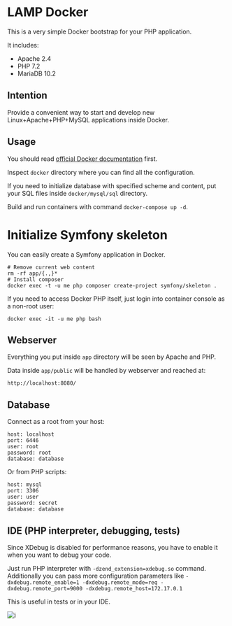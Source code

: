 # LAMP Docker

This is a very simple Docker bootstrap for your PHP application.

It includes:

* Apache 2.4
* PHP 7.2
* MariaDB 10.2

## Intention

Provide a convenient way to start and develop new Linux+Apache+PHP+MySQL
applications inside Docker.

## Usage

You should read [official Docker documentation](https://docs.docker.com/) first.

Inspect `docker` directory where you can find all the configuration.

If you need to initialize database with specified scheme and content,
put your SQL files inside `docker/mysql/sql` directory.

Build and run containers with command `docker-compose up -d`.

# Initialize Symfony skeleton

You can easily create a Symfony application in Docker.

```
# Remove current web content
rm -rf app/{.,}*
# Install composer
docker exec -t -u me php composer create-project symfony/skeleton .
```

If you need to access Docker PHP itself, just login into container
console as a non-root user:

```
docker exec -it -u me php bash
```

## Webserver

Everything you put inside `app` directory will be seen by Apache and PHP.

Data inside `app/public` will be handled by webserver and reached at:

```
http://localhost:8080/
```

## Database

Connect as a root from your host:

```
host: localhost
port: 6446
user: root
password: root
database: database
```

Or from PHP scripts:

```
host: mysql
port: 3306
user: user
password: secret
database: database
```

## IDE (PHP interpreter, debugging, tests)

Since XDebug is disabled for performance reasons, you have to enable
it when you want to debug your code.

Just run PHP interpreter with `-dzend_extension=xdebug.so` command.
Additionally you can pass more configuration parameters like
`-dxdebug.remote_enable=1 -dxdebug.remote_mode=req -dxdebug.remote_port=9000 -dxdebug.remote_host=172.17.0.1`

This is useful in tests or in your IDE.

![i](https://i.imgur.com/yCaRZHs.png)
